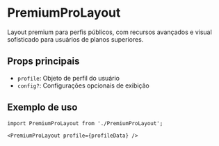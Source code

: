 # PremiumProLayout

Layout premium para perfis públicos, com recursos avançados e visual sofisticado para usuários de planos superiores.

## Props principais
- `profile`: Objeto de perfil do usuário
- `config?`: Configurações opcionais de exibição

## Exemplo de uso
```tsx
import PremiumProLayout from './PremiumProLayout';

<PremiumProLayout profile={profileData} />
``` 